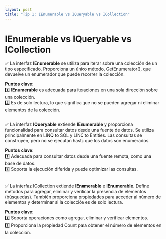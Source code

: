 ```yaml
---
layout: post
title: "Tip 1: IEnumerable vs IQueryable vs ICollection"
---
```


# IEnumerable vs IQueryable vs ICollection

✅ La interfaz <strong>IEnumerable<T></strong> se utiliza para iterar sobre una colección de un tipo especificado. Proporciona un único método, GetEnumerator(), que devuelve un enumerador que puede recorrer la colección.

𝐏𝐮𝐧𝐭𝐨𝐬 𝐜𝐥𝐚𝐯𝐞:<br /> 
  1️⃣ <strong>IEnumerable<T></strong> es adecuada para iteraciones en una sola dirección sobre una colección. <br />
  2️⃣ Es de solo lectura, lo que significa que no se pueden agregar ni eliminar elementos de la colección.<br />
<br />

✅ La interfaz <strong>IQueryable<T></strong> extiende <strong>IEnumerable<T></strong> y proporciona funcionalidad para consultar datos desde una fuente de datos. Se utiliza principalmente en LINQ to SQL y LINQ to Entities. Las consultas se construyen, pero no se ejecutan hasta que los datos son enumerados.

𝐏𝐮𝐧𝐭𝐨𝐬 𝐜𝐥𝐚𝐯𝐞: <br />
  1️⃣ Adecuada para consultar datos desde una fuente remota, como una base de datos. <br />
  2️⃣ Soporta la ejecución diferida y puede optimizar las consultas.<br />
<br />

✅ La interfaz </strong>ICollection<T></strong> extiende <strong>IEnumerable<T></strong> e <strong>IEnumerable</strong>. Define métodos para agregar, eliminar y verificar la presencia de elementos (búsquedas). También proporciona propiedades para acceder al número de elementos y determinar si la colección es de solo lectura.

𝐏𝐮𝐧𝐭𝐨𝐬 𝐜𝐥𝐚𝐯𝐞: <br />
  1️⃣ Soporta operaciones como agregar, eliminar y verificar elementos. <br />
  2️⃣ Proporciona la propiedad Count para obtener el número de elementos en la colección.<br />
